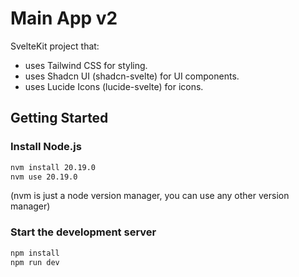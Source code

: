 # Main App v2

SvelteKit project that:

- uses Tailwind CSS for styling.
- uses Shadcn UI (shadcn-svelte) for UI components.
- uses Lucide Icons (lucide-svelte) for icons.

## Getting Started

### Install Node.js

```bash
nvm install 20.19.0
nvm use 20.19.0
```

(nvm is just a node version manager, you can use any other version manager)

### Start the development server

```bash
npm install
npm run dev
```
